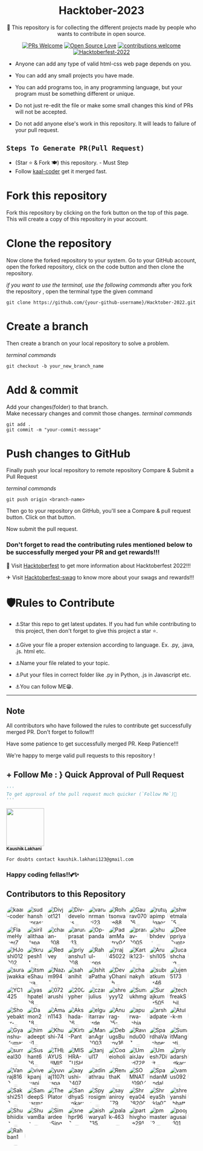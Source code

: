 <div align="center">
<h1> Hacktober-2023 </h1>
🚀 This repository is for collecting the different projects made by people who wants to contribute in open source.

<br/>



[![PRs Welcome](https://img.shields.io/badge/PRs-welcome-brightgreen.svg?style=flat&logo=github)](https://github.com/kaal-coder/HacktoberFest-For-All) 
[![Open Source Love](https://img.shields.io/badge/Open%20Source-%F0%9F%A4%8D-Green)](https://github.com/kaal-coder/HacktoberFest-For-All022)
[![contributions welcome](https://img.shields.io/static/v1.svg?label=Contributions&message=Welcome&color=0059b3)](https://github.com/kaal-coder/HacktoberFest-For-All)
[![Hacktoberfest-2022](https://img.shields.io/static/v1.svg?label=Hacktoberfest-2023&message=accepted&color=red)](https://github.com/kaal-coder/HacktoberFest-For-All)

</div>




- Anyone can add any type of valid html-css web page depends on you.

- You can add any small projects you have made.

- You can add programs too, in any programming language, but your program must be something different or unique.

- Do not just re-edit the file or make some small changes this kind of PRs will not be accepted.

- Do not add anyone else's work in this repository. It will leads to failure of your pull request.





##  `Steps To Generate PR(Pull Request)`

- (Star ⭐ & Fork 🍽️) this repository. - Must Step
- Follow [kaal-coder](https://www.github.com/kaal-coder) get it merged fast.
# Fork this repository

Fork this repository by clicking on the fork button on the top of this page. This will create a copy of this repository in your account.

# Clone the repository

Now clone the forked repository to your system. Go to your GitHub account, open the forked repository, click on the code button and then clone the repository.

*if you want to use the terminal, use the following commands*
after you fork the repository , open the terminal type the given command
```
git clone https://github.com/{your-github-username}/Hacktober-2022.git

```

# Create a branch

Then create a branch on your local repository to solve a problem.

*terminal commands*
```
git checkout -b your_new_branch_name

```


# Add & commit

Add your changes(folder) to that branch. <br/>
Make necessary changes and commit those changes. 
*terminal commands*
```
git add .
git commit -m "your-commit-message"

```

# Push changes to GitHub

Finally push your local repository to remote repository
Compare & Submit a Pull Request

*terminal commands*
```
git push origin <branch-name>

```

Then go to your repository on GitHub, you'll see a Compare & pull request button. Click on that button.

Now submit the pull request.


### Don't forget to read the contributing rules mentioned below to be successfully merged your PR and get rewards!!!

🏹 Visit <a href="hacktoberfest.com" target="_blank">Hacktoberfest</a> to get more information about Hacktoberfest 2022!!!

✈ Visit <a href="https://hacktoberfest-swag.com" target="_blank">Hacktoberfest-swag</a> to know more about your swags and rewards!!!

# 🛡Rules to Contribute
- ⚓Star this repo to get latest updates.
  If you had fun while contributing to this project, then don't forget to give this project a star ⭐.

- ⚓Give your file a proper extension according to language. Ex. .py, .java, .js. html etc.
- ⚓Name your file related to your topic.
- ⚓Put your files in correct folder like .py in Python, .js in Javascript etc.
- ⚓You can follow ME😁.
-----------------------------------------




## Note
All contributors who have followed the rules to contribute get successfully merged PR. Don't forget to follow!!! 

Have some patience to get successfully merged PR. Keep Patience!!!

We're happy to merge valid pull requests to this repository !



## + Follow Me : } Quick Approval of Pull Request

```py
'''
To get approval of the pull request much quicker (`Follow Me`)🚀
'''
```
<a align="center" href="https://www.linkedin.com/in/kaushik-lakhani-08012001/"><kbd><img src="https://avatars.githubusercontent.com/u/85815858?v=4" width="100px;" alt=""/></kbd><br /><sub><b>Kaushik Lakhani</b></sub></a><br />

`For doubts contact kaushik.lakhani123@gmail.com`
### Happy coding fellas!!💕✨
## Contributors to this Repository

<a href="https://github.com/kaal-coder" target="_blank"><img src="https://avatars.githubusercontent.com/u/85815858?v=4" alt="kaal-coder" style="border-radius: 50%; width: 50px; height: 50px;"></a>
<a href="https://github.com/sudhanshuprasad" target="_blank"><img src="https://avatars.githubusercontent.com/u/27906737?v=4" alt="sudhanshuprasad" style="border-radius: 50%; width: 50px; height: 50px;"></a>
<a href="https://github.com/Divjot121" target="_blank"><img src="https://avatars.githubusercontent.com/u/88025671?v=4" alt="Divjot121" style="border-radius: 50%; width: 50px; height: 50px;"></a>
<a href="https://github.com/Div-develops" target="_blank"><img src="https://avatars.githubusercontent.com/u/75534560?v=4" alt="Div-develops" style="border-radius: 50%; width: 50px; height: 50px;"></a>
<a href="https://github.com/varunrmantri23" target="_blank"><img src="https://avatars.githubusercontent.com/u/39723815?v=4" alt="varunrmantri23" style="border-radius: 50%; width: 50px; height: 50px;"></a>
<a href="https://github.com/Rohitsonvane88" target="_blank"><img src="https://avatars.githubusercontent.com/u/99544328?v=4" alt="Rohitsonvane88" style="border-radius: 50%; width: 50px; height: 50px;"></a>
<a href="https://github.com/Gaurav07076" target="_blank"><img src="https://avatars.githubusercontent.com/u/103797867?v=4" alt="Gaurav07076" style="border-radius: 50%; width: 50px; height: 50px;"></a>
<a href="https://github.com/rutujapimpalgaonkar" target="_blank"><img src="https://avatars.githubusercontent.com/u/89966183?v=4" alt="rutujapimpalgaonkar" style="border-radius: 50%; width: 50px; height: 50px;"></a>
<a href="https://github.com/shwetmala55" target="_blank"><img src="https://avatars.githubusercontent.com/u/99597479?v=4" alt="shwetmala55" style="border-radius: 50%; width: 50px; height: 50px;"></a>
<a href="https://github.com/FlameHyperZ" target="_blank"><img src="https://avatars.githubusercontent.com/u/72189287?v=4" alt="FlameHyperZ" style="border-radius: 50%; width: 50px; height: 50px;"></a>
<a href="https://github.com/sirilalithaadapa" target="_blank"><img src="https://avatars.githubusercontent.com/u/70501362?v=4" alt="sirilalithaadapa" style="border-radius: 50%; width: 50px; height: 50px;"></a>
<a href="https://github.com/charan-s108" target="_blank"><img src="https://avatars.githubusercontent.com/u/80945922?v=4" alt="charan-s108" style="border-radius: 50%; width: 50px; height: 50px;"></a>
<a href="https://github.com/arunprasath13" target="_blank"><img src="https://avatars.githubusercontent.com/u/75729075?v=4" alt="arunprasath13" style="border-radius: 50%; width: 50px; height: 50px;"></a>
<a href="https://github.com/Op-panda" target="_blank"><img src="https://avatars.githubusercontent.com/u/76877421?v=4" alt="Op-panda" style="border-radius: 50%; width: 50px; height: 50px;"></a>
<a href="https://github.com/PadamMantry04" target="_blank"><img src="https://avatars.githubusercontent.com/u/96128956?v=4" alt="PadamMantry04" style="border-radius: 50%; width: 50px; height: 50px;"></a>
<a href="https://github.com/pranav-3005" target="_blank"><img src="https://avatars.githubusercontent.com/u/113624768?v=4" alt="pranav-3005" style="border-radius: 50%; width: 50px; height: 50px;"></a>
<a href="https://github.com/shubhdevv" target="_blank"><img src="https://avatars.githubusercontent.com/u/97142798?v=4" alt="shubhdevv" style="border-radius: 50%; width: 50px; height: 50px;"></a>
<a href="https://github.com/DeeppriyaGupta" target="_blank"><img src="https://avatars.githubusercontent.com/u/113301249?v=4" alt="DeeppriyaGupta" style="border-radius: 50%; width: 50px; height: 50px;"></a>
<a href="https://github.com/HJoshi012802" target="_blank"><img src="https://avatars.githubusercontent.com/u/106693465?v=4" alt="HJoshi012802" style="border-radius: 50%; width: 50px; height: 50px;"></a>
<a href="https://github.com/tkrupesh14" target="_blank"><img src="https://avatars.githubusercontent.com/u/76093323?v=4" alt="tkrupesh14" style="border-radius: 50%; width: 50px; height: 50px;"></a>
<a href="https://github.com/Redvey" target="_blank"><img src="https://avatars.githubusercontent.com/u/128305006?v=4" alt="Redvey" style="border-radius: 50%; width: 50px; height: 50px;"></a>
<a href="https://github.com/priyanshu1208" target="_blank"><img src="https://avatars.githubusercontent.com/u/97425964?v=4" alt="priyanshu1208" style="border-radius: 50%; width: 50px; height: 50px;"></a>
<a href="https://github.com/Rahul-oops" target="_blank"><img src="https://avatars.githubusercontent.com/u/64059609?v=4" alt="Rahul-oops" style="border-radius: 50%; width: 50px; height: 50px;"></a>
<a href="https://github.com/rraj45022" target="_blank"><img src="https://avatars.githubusercontent.com/u/91190831?v=4" alt="rraj45022" style="border-radius: 50%; width: 50px; height: 50px;"></a>
<a href="https://github.com/Kartik123-1" target="_blank"><img src="https://avatars.githubusercontent.com/u/84027525?v=4" alt="Kartik123-1" style="border-radius: 50%; width: 50px; height: 50px;"></a>
<a href="https://github.com/Arushi105" target="_blank"><img src="https://avatars.githubusercontent.com/u/80026640?v=4" alt="Arushi105" style="border-radius: 50%; width: 50px; height: 50px;"></a>
<a href="https://github.com/lucashchang" target="_blank"><img src="https://avatars.githubusercontent.com/u/146160465?v=4" alt="lucashchang" style="border-radius: 50%; width: 50px; height: 50px;"></a>
<a href="https://github.com/surajwakka" target="_blank"><img src="https://avatars.githubusercontent.com/u/58338343?v=4" alt="surajwakka" style="border-radius: 50%; width: 50px; height: 50px;"></a>
<a href="https://github.com/itsmeShaurya" target="_blank"><img src="https://avatars.githubusercontent.com/u/96973160?v=4" alt="itsmeShaurya" style="border-radius: 50%; width: 50px; height: 50px;"></a>
<a href="https://github.com/Nazim9945" target="_blank"><img src="https://avatars.githubusercontent.com/u/127049743?v=4" alt="Nazim9945" style="border-radius: 50%; width: 50px; height: 50px;"></a>
<a href="https://github.com/sahanihit" target="_blank"><img src="https://avatars.githubusercontent.com/u/47920088?v=4" alt="sahanihit" style="border-radius: 50%; width: 50px; height: 50px;"></a>
<a href="https://github.com/IshitaPathak" target="_blank"><img src="https://avatars.githubusercontent.com/u/75848598?v=4" alt="IshitaPathak" style="border-radius: 50%; width: 50px; height: 50px;"></a>
<a href="https://github.com/DevyDhanish" target="_blank"><img src="https://avatars.githubusercontent.com/u/105561827?v=4" alt="DevyDhanish" style="border-radius: 50%; width: 50px; height: 50px;"></a>
<a href="https://github.com/chanakyha" target="_blank"><img src="https://avatars.githubusercontent.com/u/66877639?v=4" alt="chanakyha" style="border-radius: 50%; width: 50px; height: 50px;"></a>
<a href="https://github.com/subratkumar46" target="_blank"><img src="https://avatars.githubusercontent.com/u/100276349?v=4" alt="subratkumar46" style="border-radius: 50%; width: 50px; height: 50px;"></a>
<a href="https://github.com/ujen5173" target="_blank"><img src="https://avatars.githubusercontent.com/u/115857092?v=4" alt="ujen5173" style="border-radius: 50%; width: 50px; height: 50px;"></a>
<a href="https://github.com/YC1425" target="_blank"><img src="https://avatars.githubusercontent.com/u/85687327?v=4" alt="YC1425" style="border-radius: 50%; width: 50px; height: 50px;"></a>
<a href="https://github.com/yashpatel08" target="_blank"><img src="https://avatars.githubusercontent.com/u/94280370?v=4" alt="yashpatel08" style="border-radius: 50%; width: 50px; height: 50px;"></a>
<a href="https://github.com/072arushi" target="_blank"><img src="https://avatars.githubusercontent.com/u/87575658?v=4" alt="072arushi" style="border-radius: 50%; width: 50px; height: 50px;"></a>
<a href="https://github.com/20Cypher" target="_blank"><img src="https://avatars.githubusercontent.com/u/69383002?v=4" alt="20Cypher" style="border-radius: 50%; width: 50px; height: 50px;"></a>
<a href="https://github.com/czarjulius" target="_blank"><img src="https://avatars.githubusercontent.com/u/23107014?v=4" alt="czarjulius" style="border-radius: 50%; width: 50px; height: 50px;"></a>
<a href="https://github.com/shreyyy12" target="_blank"><img src="https://avatars.githubusercontent.com/u/138242158?v=4" alt="shreyyy12" style="border-radius: 50%; width: 50px; height: 50px;"></a>
<a href="https://github.com/Sumukhmg" target="_blank"><img src="https://avatars.githubusercontent.com/u/83581264?v=4" alt="Sumukhmg" style="border-radius: 50%; width: 50px; height: 50px;"></a>
<a href="https://github.com/Surajkumar5050" target="_blank"><img src="https://avatars.githubusercontent.com/u/120784939?v=4" alt="Surajkumar5050" style="border-radius: 50%; width: 50px; height: 50px;"></a>
<a href="https://github.com/techfreakSahil" target="_blank"><img src="https://avatars.githubusercontent.com/u/116283802?v=4" alt="techfreakSahil" style="border-radius: 50%; width: 50px; height: 50px;"></a>
<a href="https://github.com/Shoyebaktar-shirol" target="_blank"><img src="https://avatars.githubusercontent.com/u/113618917?v=4" alt="Shoyebaktar-shirol" style="border-radius: 50%; width: 50px; height: 50px;"></a>
<a href="https://github.com/Damon248" target="_blank"><img src="https://avatars.githubusercontent.com/u/91674984?v=4" alt="Damon248" style="border-radius: 50%; width: 50px; height: 50px;"></a>
<a href="https://github.com/Aman1143" target="_blank"><img src="https://avatars.githubusercontent.com/u/100416012?v=4" alt="Aman1143" style="border-radius: 50%; width: 50px; height: 50px;"></a>
<a href="https://github.com/Akshada-26" target="_blank"><img src="https://avatars.githubusercontent.com/u/130067077?v=4" alt="Akshada-26" style="border-radius: 50%; width: 50px; height: 50px;"></a>
<a href="https://github.com/elguitarraverde" target="_blank"><img src="https://avatars.githubusercontent.com/u/2836337?v=4" alt="elguitarraverde" style="border-radius: 50%; width: 50px; height: 50px;"></a>
<a href="https://github.com/Anurag-05-prog" target="_blank"><img src="https://avatars.githubusercontent.com/u/88226411?v=4" alt="Anurag-05-prog" style="border-radius: 50%; width: 50px; height: 50px;"></a>
<a href="https://github.com/apurwa-lohia" target="_blank"><img src="https://avatars.githubusercontent.com/u/74809495?v=4" alt="apurwa-lohia" style="border-radius: 50%; width: 50px; height: 50px;"></a>
<a href="https://github.com/arshadpatel" target="_blank"><img src="https://avatars.githubusercontent.com/u/93783536?v=4" alt="arshadpatel" style="border-radius: 50%; width: 50px; height: 50px;"></a>
<a href="https://github.com/Atul-k-m" target="_blank"><img src="https://avatars.githubusercontent.com/u/135580429?v=4" alt="Atul-k-m" style="border-radius: 50%; width: 50px; height: 50px;"></a>
<a href="https://github.com/Gyanshu-Kumar" target="_blank"><img src="https://avatars.githubusercontent.com/u/119155250?v=4" alt="Gyanshu-Kumar" style="border-radius: 50%; width: 50px; height: 50px;"></a>
<a href="https://github.com/himadeepthi1" target="_blank"><img src="https://avatars.githubusercontent.com/u/133694562?v=4" alt="himadeepthi1" style="border-radius: 50%; width: 50px; height: 50px;"></a>
<a href="https://github.com/Khushi-74" target="_blank"><img src="https://avatars.githubusercontent.com/u/118386335?v=4" alt="Khushi-74" style="border-radius: 50%; width: 50px; height: 50px;"></a>
<a href="https://github.com/Kirti-Pant" target="_blank"><img src="https://avatars.githubusercontent.com/u/116485012?v=4" alt="Kirti-Pant" style="border-radius: 50%; width: 50px; height: 50px;"></a>
<a href="https://github.com/MananAgr2003" target="_blank"><img src="https://avatars.githubusercontent.com/u/92633110?v=4" alt="MananAgr2003" style="border-radius: 50%; width: 50px; height: 50px;"></a>
<a href="https://github.com/DebugsBunny1648" target="_blank"><img src="https://avatars.githubusercontent.com/u/102528343?v=4" alt="DebugsBunny1648" style="border-radius: 50%; width: 50px; height: 50px;"></a>
<a href="https://github.com/Ravindu007" target="_blank"><img src="https://avatars.githubusercontent.com/u/73053192?v=4" alt="Ravindu007" style="border-radius: 50%; width: 50px; height: 50px;"></a>
<a href="https://github.com/SpardhaVarshney" target="_blank"><img src="https://avatars.githubusercontent.com/u/146191871?v=4" alt="SpardhaVarshney" style="border-radius: 50%; width: 50px; height: 50px;"></a>
<a href="https://github.com/SumitMangrati" target="_blank"><img src="https://avatars.githubusercontent.com/u/113664757?v=4" alt="SumitMangrati" style="border-radius: 50%; width: 50px; height: 50px;"></a>
<a href="https://github.com/surreal30" target="_blank"><img src="https://avatars.githubusercontent.com/u/35167042?v=4" alt="surreal30" style="border-radius: 50%; width: 50px; height: 50px;"></a>
<a href="https://github.com/Sushant626" target="_blank"><img src="https://avatars.githubusercontent.com/u/116107184?v=4" alt="Sushant626" style="border-radius: 50%; width: 50px; height: 50px;"></a>
<a href="https://github.com/THEAYUSHIMISHRA" target="_blank"><img src="https://avatars.githubusercontent.com/u/146479275?v=4" alt="THEAYUSHIMISHRA" style="border-radius: 50%; width: 50px; height: 50px;"></a>
<a href="https://github.com/MISHRA-TUSHAR" target="_blank"><img src="https://avatars.githubusercontent.com/u/109910958?v=4" alt="MISHRA-TUSHAR" style="border-radius: 50%; width: 50px; height: 50px;"></a>
<a href="https://github.com/tanjul17" target="_blank"><img src="https://avatars.githubusercontent.com/u/97596364?v=4" alt="tanjul17" style="border-radius: 50%; width: 50px; height: 50px;"></a>
<a href="https://github.com/Codeioholic" target="_blank"><img src="https://avatars.githubusercontent.com/u/101492227?v=4" alt="Codeioholic" style="border-radius: 50%; width: 50px; height: 50px;"></a>
<a href="https://github.com/UmairJaved728" target="_blank"><img src="https://avatars.githubusercontent.com/u/64986962?v=4" alt="UmairJaved728" style="border-radius: 50%; width: 50px; height: 50px;"></a>
<a href="https://github.com/Umesh7Dixit" target="_blank"><img src="https://avatars.githubusercontent.com/u/120256827?v=4" alt="Umesh7Dixit" style="border-radius: 50%; width: 50px; height: 50px;"></a>
<a href="https://github.com/priyadarshiutkarsh" target="_blank"><img src="https://avatars.githubusercontent.com/u/78032401?v=4" alt="priyadarshiutkarsh" style="border-radius: 50%; width: 50px; height: 50px;"></a>
<a href="https://github.com/Vanraj8169" target="_blank"><img src="https://avatars.githubusercontent.com/u/87256781?v=4" alt="Vanraj8169" style="border-radius: 50%; width: 50px; height: 50px;"></a>
<a href="https://github.com/vivekpanjwani" target="_blank"><img src="https://avatars.githubusercontent.com/u/125034137?v=4" alt="vivekpanjwani" style="border-radius: 50%; width: 50px; height: 50px;"></a>
<a href="https://github.com/yuvraj1107thapa" target="_blank"><img src="https://avatars.githubusercontent.com/u/79577256?v=4" alt="yuvraj1107thapa" style="border-radius: 50%; width: 50px; height: 50px;"></a>
<a href="https://github.com/aayushi-0407" target="_blank"><img src="https://avatars.githubusercontent.com/u/117918926?v=4" alt="aayushi-0407" style="border-radius: 50%; width: 50px; height: 50px;"></a>
<a href="https://github.com/adinathraut" target="_blank"><img src="https://avatars.githubusercontent.com/u/82745544?v=4" alt="adinathraut" style="border-radius: 50%; width: 50px; height: 50px;"></a>
<a href="https://github.com/RenithaK" target="_blank"><img src="https://avatars.githubusercontent.com/u/96004186?v=4" alt="RenithaK" style="border-radius: 50%; width: 50px; height: 50px;"></a>
<a href="https://github.com/SOMNATH0904" target="_blank"><img src="https://avatars.githubusercontent.com/u/130086832?v=4" alt="SOMNATH0904" style="border-radius: 50%; width: 50px; height: 50px;"></a>
<a href="https://github.com/SpandanMandal" target="_blank"><img src="https://avatars.githubusercontent.com/u/97904055?v=4" alt="SpandanMandal" style="border-radius: 50%; width: 50px; height: 50px;"></a>
<a href="https://github.com/vamus092" target="_blank"><img src="https://avatars.githubusercontent.com/u/139239891?v=4" alt="vamus092" style="border-radius: 50%; width: 50px; height: 50px;"></a>
<a href="https://github.com/Sakshi2518" target="_blank"><img src="https://avatars.githubusercontent.com/u/139548086?v=4" alt="Sakshi2518" style="border-radius: 50%; width: 50px; height: 50px;"></a>
<a href="https://github.com/SamdeepSharma" target="_blank"><img src="https://avatars.githubusercontent.com/u/121767920?v=4" alt="SamdeepSharma" style="border-radius: 50%; width: 50px; height: 50px;"></a>
<a href="https://github.com/ThePlator" target="_blank"><img src="https://avatars.githubusercontent.com/u/121722541?v=4" alt="ThePlator" style="border-radius: 50%; width: 50px; height: 50px;"></a>
<a href="https://github.com/SandhyaSankararaman" target="_blank"><img src="https://avatars.githubusercontent.com/u/93467337?v=4" alt="SandhyaSankararaman" style="border-radius: 50%; width: 50px; height: 50px;"></a>
<a href="https://github.com/Spyrosigma" target="_blank"><img src="https://avatars.githubusercontent.com/u/111422209?v=4" alt="Spyrosigma" style="border-radius: 50%; width: 50px; height: 50px;"></a>
<a href="https://github.com/sayaniroy579" target="_blank"><img src="https://avatars.githubusercontent.com/u/52422374?v=4" alt="sayaniroy579" style="border-radius: 50%; width: 50px; height: 50px;"></a>
<a href="https://github.com/Shreya04082001" target="_blank"><img src="https://avatars.githubusercontent.com/u/56251597?v=4" alt="Shreya04082001" style="border-radius: 50%; width: 50px; height: 50px;"></a>
<a href="https://github.com/ShreyaShukla03" target="_blank"><img src="https://avatars.githubusercontent.com/u/93048997?v=4" alt="ShreyaShukla03" style="border-radius: 50%; width: 50px; height: 50px;"></a>
<a href="https://github.com/shreyanshi-bhatt" target="_blank"><img src="https://avatars.githubusercontent.com/u/114408921?v=4" alt="shreyanshi-bhatt" style="border-radius: 50%; width: 50px; height: 50px;"></a>
<a href="https://github.com/Shubhiidixit" target="_blank"><img src="https://avatars.githubusercontent.com/u/123651074?v=4" alt="Shubhiidixit" style="border-radius: 50%; width: 50px; height: 50px;"></a>
<a href="https://github.com/ShuvamBag" target="_blank"><img src="https://avatars.githubusercontent.com/u/82321197?v=4" alt="ShuvamBag" style="border-radius: 50%; width: 50px; height: 50px;"></a>
<a href="https://github.com/SimardeepSingh-zsh" target="_blank"><img src="https://avatars.githubusercontent.com/u/134756717?v=4" alt="SimardeepSingh-zsh" style="border-radius: 50%; width: 50px; height: 50px;"></a>
<a href="https://github.com/snehpr966" target="_blank"><img src="https://avatars.githubusercontent.com/u/96184885?v=4" alt="snehpr966" style="border-radius: 50%; width: 50px; height: 50px;"></a>
<a href="https://github.com/aishwarya1735" target="_blank"><img src="https://avatars.githubusercontent.com/u/83745638?v=4" alt="aishwarya1735" style="border-radius: 50%; width: 50px; height: 50px;"></a>
<a href="https://github.com/palak-463" target="_blank"><img src="https://avatars.githubusercontent.com/u/85056035?v=4" alt="palak-463" style="border-radius: 50%; width: 50px; height: 50px;"></a>
<a href="https://github.com/parthivghose2919" target="_blank"><img src="https://avatars.githubusercontent.com/u/115953249?v=4" alt="parthivghose2919" style="border-radius: 50%; width: 50px; height: 50px;"></a>
<a href="https://github.com/pmmaster12" target="_blank"><img src="https://avatars.githubusercontent.com/u/120505111?v=4" alt="pmmaster12" style="border-radius: 50%; width: 50px; height: 50px;"></a>
<a href="https://github.com/poojagusain101" target="_blank"><img src="https://avatars.githubusercontent.com/u/114809750?v=4" alt="poojagusain101" style="border-radius: 50%; width: 50px; height: 50px;"></a>
<a href="https://github.com/Rahban1" target="_blank"><img src="https://avatars.githubusercontent.com/u/77171234?v=4" alt="Rahban1" style="border-radius: 50%; width: 50px; height: 50px;"></a>

